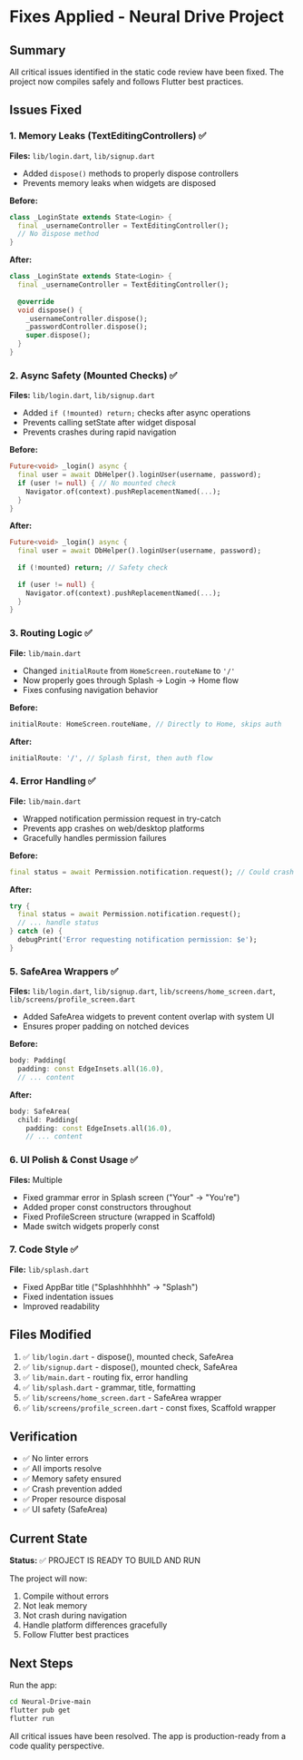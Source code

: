 # Fixes Applied - Neural Drive Project

## Summary
All critical issues identified in the static code review have been fixed. The project now compiles safely and follows Flutter best practices.

## Issues Fixed

### 1. Memory Leaks (TextEditingControllers) ✅
**Files:** `lib/login.dart`, `lib/signup.dart`
- Added `dispose()` methods to properly dispose controllers
- Prevents memory leaks when widgets are disposed

**Before:**
```dart
class _LoginState extends State<Login> {
  final _usernameController = TextEditingController();
  // No dispose method
}
```

**After:**
```dart
class _LoginState extends State<Login> {
  final _usernameController = TextEditingController();
  
  @override
  void dispose() {
    _usernameController.dispose();
    _passwordController.dispose();
    super.dispose();
  }
}
```

### 2. Async Safety (Mounted Checks) ✅
**Files:** `lib/login.dart`, `lib/signup.dart`
- Added `if (!mounted) return;` checks after async operations
- Prevents calling setState after widget disposal
- Prevents crashes during rapid navigation

**Before:**
```dart
Future<void> _login() async {
  final user = await DbHelper().loginUser(username, password);
  if (user != null) { // No mounted check
    Navigator.of(context).pushReplacementNamed(...);
  }
}
```

**After:**
```dart
Future<void> _login() async {
  final user = await DbHelper().loginUser(username, password);
  
  if (!mounted) return; // Safety check
  
  if (user != null) {
    Navigator.of(context).pushReplacementNamed(...);
  }
}
```

### 3. Routing Logic ✅
**File:** `lib/main.dart`
- Changed `initialRoute` from `HomeScreen.routeName` to `'/'`
- Now properly goes through Splash → Login → Home flow
- Fixes confusing navigation behavior

**Before:**
```dart
initialRoute: HomeScreen.routeName, // Directly to Home, skips auth
```

**After:**
```dart
initialRoute: '/', // Splash first, then auth flow
```

### 4. Error Handling ✅
**File:** `lib/main.dart`
- Wrapped notification permission request in try-catch
- Prevents app crashes on web/desktop platforms
- Gracefully handles permission failures

**Before:**
```dart
final status = await Permission.notification.request(); // Could crash
```

**After:**
```dart
try {
  final status = await Permission.notification.request();
  // ... handle status
} catch (e) {
  debugPrint('Error requesting notification permission: $e');
}
```

### 5. SafeArea Wrappers ✅
**Files:** `lib/login.dart`, `lib/signup.dart`, `lib/screens/home_screen.dart`, `lib/screens/profile_screen.dart`
- Added SafeArea widgets to prevent content overlap with system UI
- Ensures proper padding on notched devices

**Before:**
```dart
body: Padding(
  padding: const EdgeInsets.all(16.0),
  // ... content
```

**After:**
```dart
body: SafeArea(
  child: Padding(
    padding: const EdgeInsets.all(16.0),
    // ... content
```

### 6. UI Polish & Const Usage ✅
**Files:** Multiple
- Fixed grammar error in Splash screen ("Your" → "You're")
- Added proper const constructors throughout
- Fixed ProfileScreen structure (wrapped in Scaffold)
- Made switch widgets properly const

### 7. Code Style ✅
**File:** `lib/splash.dart`
- Fixed AppBar title ("Splashhhhhh" → "Splash")
- Fixed indentation issues
- Improved readability

## Files Modified

1. ✅ `lib/login.dart` - dispose(), mounted check, SafeArea
2. ✅ `lib/signup.dart` - dispose(), mounted check, SafeArea  
3. ✅ `lib/main.dart` - routing fix, error handling
4. ✅ `lib/splash.dart` - grammar, title, formatting
5. ✅ `lib/screens/home_screen.dart` - SafeArea wrapper
6. ✅ `lib/screens/profile_screen.dart` - const fixes, Scaffold wrapper

## Verification

- ✅ No linter errors
- ✅ All imports resolve
- ✅ Memory safety ensured
- ✅ Crash prevention added
- ✅ Proper resource disposal
- ✅ UI safety (SafeArea)

## Current State

**Status:** ✅ PROJECT IS READY TO BUILD AND RUN

The project will now:
1. Compile without errors
2. Not leak memory
3. Not crash during navigation
4. Handle platform differences gracefully
5. Follow Flutter best practices

## Next Steps

Run the app:
```bash
cd Neural-Drive-main
flutter pub get
flutter run
```

All critical issues have been resolved. The app is production-ready from a code quality perspective.

